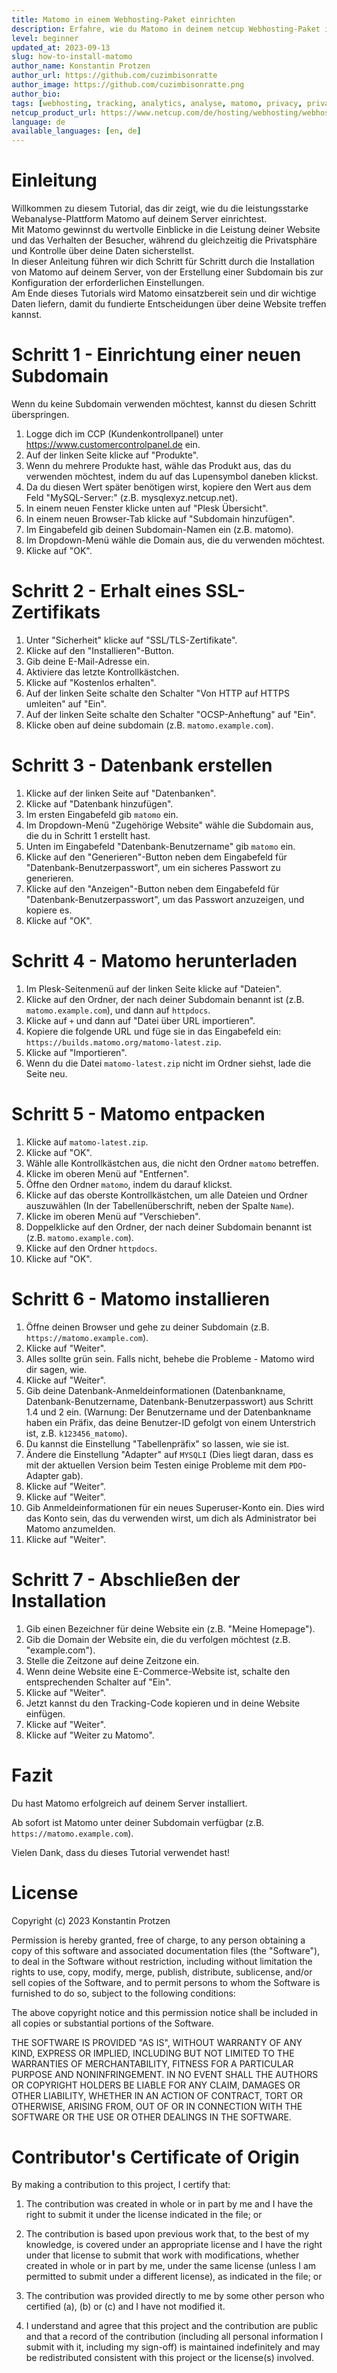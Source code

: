 ```yaml
---
title: Matomo in einem Webhosting-Paket einrichten
description: Erfahre, wie du Matomo in deinem netcup Webhosting-Paket installieren kannst, um deine Website-Besucher zu tracken, ohne ihre Privatsphäre zu verletzen.
level: beginner
updated_at: 2023-09-13
slug: how-to-install-matomo
author_name: Konstantin Protzen
author_url: https://github.com/cuzimbisonratte
author_image: https://github.com/cuzimbisonratte.png
author_bio:
tags: [webhosting, tracking, analytics, analyse, matomo, privacy, privatsphäre, gdpr, dsgvo, website, homepage,]
netcup_product_url: https://www.netcup.com/de/hosting/webhosting/webhosting-1000-nue
language: de
available_languages: [en, de]
---
```


# Einleitung

Willkommen zu diesem Tutorial, das dir zeigt, wie du die leistungsstarke Webanalyse-Plattform Matomo auf deinem Server einrichtest.  
Mit Matomo gewinnst du wertvolle Einblicke in die Leistung deiner Website und das Verhalten der Besucher, während du gleichzeitig die Privatsphäre und Kontrolle über deine Daten sicherstellst.  
In dieser Anleitung führen wir dich Schritt für Schritt durch die Installation von Matomo auf deinem Server, von der Erstellung einer Subdomain bis zur Konfiguration der erforderlichen Einstellungen.  
Am Ende dieses Tutorials wird Matomo einsatzbereit sein und dir wichtige Daten liefern, damit du fundierte Entscheidungen über deine Website treffen kannst.

# Schritt 1 - Einrichtung einer neuen Subdomain

Wenn du keine Subdomain verwenden möchtest, kannst du diesen Schritt überspringen.

1. Logge dich im CCP (Kundenkontrollpanel) unter https://www.customercontrolpanel.de ein.
2. Auf der linken Seite klicke auf "Produkte".
3. Wenn du mehrere Produkte hast, wähle das Produkt aus, das du verwenden möchtest, indem du auf das Lupensymbol daneben klickst.
4. Da du diesen Wert später benötigen wirst, kopiere den Wert aus dem Feld "MySQL-Server:" (z.B. mysqlexyz.netcup.net).
5. In einem neuen Fenster klicke unten auf "Plesk Übersicht".
6. In einem neuen Browser-Tab klicke auf "Subdomain hinzufügen".
7. Im Eingabefeld gib deinen Subdomain-Namen ein (z.B. matomo).
8. Im Dropdown-Menü wähle die Domain aus, die du verwenden möchtest.
9. Klicke auf "OK".

# Schritt 2 - Erhalt eines SSL-Zertifikats

1.  Unter "Sicherheit" klicke auf "SSL/TLS-Zertifikate".
2.  Klicke auf den "Installieren"-Button.
3.  Gib deine E-Mail-Adresse ein.
4.  Aktiviere das letzte Kontrollkästchen.
5.  Klicke auf "Kostenlos erhalten".
6.  Auf der linken Seite schalte den Schalter "Von HTTP auf HTTPS umleiten" auf "Ein".
7.  Auf der linken Seite schalte den Schalter "OCSP-Anheftung" auf "Ein".
8.  Klicke oben auf deine subdomain (z.B. `matomo.example.com`).

# Schritt 3 - Datenbank erstellen

1.  Klicke auf der linken Seite auf "Datenbanken".
2.  Klicke auf "Datenbank hinzufügen".
3.  Im ersten Eingabefeld gib `matomo` ein.
4.  Im Dropdown-Menü "Zugehörige Website" wähle die Subdomain aus, die du in Schritt 1 erstellt hast.
5.  Unten im Eingabefeld "Datenbank-Benutzername" gib `matomo` ein.
6.  Klicke auf den "Generieren"-Button neben dem Eingabefeld für "Datenbank-Benutzerpasswort", um ein sicheres Passwort zu generieren.
7.  Klicke auf den "Anzeigen"-Button neben dem Eingabefeld für "Datenbank-Benutzerpasswort", um das Passwort anzuzeigen, und kopiere es.
8.  Klicke auf "OK".

# Schritt 4 - Matomo herunterladen

1. Im Plesk-Seitenmenü auf der linken Seite klicke auf "Dateien".
2. Klicke auf den Ordner, der nach deiner Subdomain benannt ist (z.B. `matomo.example.com`), und dann auf `httpdocs`.
3. Klicke auf `+` und dann auf "Datei über URL importieren".
4. Kopiere die folgende URL und füge sie in das Eingabefeld ein: `https://builds.matomo.org/matomo-latest.zip`.
5. Klicke auf "Importieren".
6. Wenn du die Datei `matomo-latest.zip` nicht im Ordner siehst, lade die Seite neu.

# Schritt 5 - Matomo entpacken

1. Klicke auf `matomo-latest.zip`.
2. Klicke auf "OK".
3. Wähle alle Kontrollkästchen aus, die nicht den Ordner `matomo` betreffen.
4. Klicke im oberen Menü auf "Entfernen".
5. Öffne den Ordner `matomo`, indem du darauf klickst.
6. Klicke auf das oberste Kontrollkästchen, um alle Dateien und Ordner auszuwählen (In der Tabellenüberschrift, neben der Spalte `Name`).
7. Klicke im oberen Menü auf "Verschieben".
8. Doppelklicke auf den Ordner, der nach deiner Subdomain benannt ist (z.B. `matomo.example.com`).
9. Klicke auf den Ordner `httpdocs`.
10. Klicke auf "OK".

# Schritt 6 - Matomo installieren

1. Öffne deinen Browser und gehe zu deiner Subdomain (z.B. `https://matomo.example.com`).
2. Klicke auf "Weiter".
3. Alles sollte grün sein. Falls nicht, behebe die Probleme - Matomo wird dir sagen, wie.
4. Klicke auf "Weiter".
5. Gib deine Datenbank-Anmeldeinformationen (Datenbankname, Datenbank-Benutzername, Datenbank-Benutzerpasswort) aus Schritt 1.4 und 2 ein. (Warnung: Der Benutzername und der Datenbankname haben ein Präfix, das deine Benutzer-ID gefolgt von einem Unterstrich ist, z.B. `k123456_matomo`).
6. Du kannst die Einstellung "Tabellenpräfix" so lassen, wie sie ist.
7. Ändere die Einstellung "Adapter" auf `MYSQLI` (Dies liegt daran, dass es mit der aktuellen Version beim Testen einige Probleme mit dem `PDO`-Adapter gab).
8. Klicke auf "Weiter".
9. Klicke auf "Weiter".
10. Gib Anmeldeinformationen für ein neues Superuser-Konto ein. Dies wird das Konto sein, das du verwenden wirst, um dich als Administrator bei Matomo anzumelden.
11. Klicke auf "Weiter".

# Schritt 7 - Abschließen der Installation

1. Gib einen Bezeichner für deine Website ein (z.B. "Meine Homepage").
2. Gib die Domain der Website ein, die du verfolgen möchtest (z.B. "example.com").
3. Stelle die Zeitzone auf deine Zeitzone ein.
4. Wenn deine Website eine E-Commerce-Website ist, schalte den entsprechenden Schalter auf "Ein".
5. Klicke auf "Weiter".
6. Jetzt kannst du den Tracking-Code kopieren und in deine Website einfügen.
7. Klicke auf "Weiter".
8. Klicke auf "Weiter zu Matomo".

# Fazit

Du hast Matomo erfolgreich auf deinem Server installiert.

Ab sofort ist Matomo unter deiner Subdomain verfügbar (z.B. `https://matomo.example.com`).

Vielen Dank, dass du dieses Tutorial verwendet hast!

# License

Copyright (c) 2023 Konstantin Protzen

Permission is hereby granted, free of charge, to any person obtaining a copy of this software and associated documentation files (the "Software"), to deal in the Software without restriction, including without limitation the rights to use, copy, modify, merge, publish, distribute, sublicense, and/or sell copies of the Software, and to permit persons to whom the Software is furnished to do so, subject to the following conditions:

The above copyright notice and this permission notice shall be included in all copies or substantial portions of the Software.

THE SOFTWARE IS PROVIDED "AS IS", WITHOUT WARRANTY OF ANY KIND, EXPRESS OR IMPLIED, INCLUDING BUT NOT LIMITED TO THE WARRANTIES OF MERCHANTABILITY, FITNESS FOR A PARTICULAR PURPOSE AND NONINFRINGEMENT. IN NO EVENT SHALL THE AUTHORS OR COPYRIGHT HOLDERS BE LIABLE FOR ANY CLAIM, DAMAGES OR OTHER LIABILITY, WHETHER IN AN ACTION OF CONTRACT, TORT OR OTHERWISE, ARISING FROM, OUT OF OR IN CONNECTION WITH THE SOFTWARE OR THE USE OR OTHER DEALINGS IN THE SOFTWARE.

# Contributor's Certificate of Origin

By making a contribution to this project, I certify that:

1.  The contribution was created in whole or in part by me and I have the right to submit it under the license indicated in the file; or

2.  The contribution is based upon previous work that, to the best of my knowledge, is covered under an appropriate license and I have the right under that license to submit that work with modifications, whether created in whole or in part by me, under the same license (unless I am permitted to submit under a different license), as indicated in the file; or

3.  The contribution was provided directly to me by some other person who certified (a), (b) or (c) and I have not modified it.

4.  I understand and agree that this project and the contribution are public and that a record of the contribution (including all personal information I submit with it, including my sign-off) is maintained indefinitely and may be redistributed consistent with this project or the license(s) involved.

